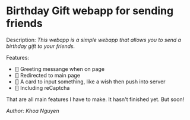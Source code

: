 # Birthday Gift webapp for sending friends

Description:
_This webapp is a simple webapp that allows you to send a birthday gift to your friends._

Features:
- [] Greeting messange when on page
- [] Redirected to main page
- [] A card to input something, like a wish then push into server
- [] Including reCaptcha

That are all main features I have to make.
It hasn't finished yet. But soon!

*Author: Khoa Nguyen*